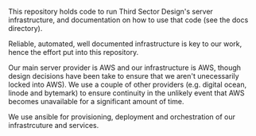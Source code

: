 This repository holds code to run Third Sector Design's server infrastructure, and documentation on how to use that code (see the docs directory).

Reliable, automated, well documented infrastructure is key to our work, hence the effort put into this repository.

Our main server provider is AWS and our infrastructure is AWS, though design decisions have been take to ensure that we aren't unecessarily locked into AWS). We use a couple of other providers (e.g. digital ocean, linode and bytemark) to ensure continuity in the unlikely event that AWS becomes unavailable for a significant amount of time.

We use ansible for provisioning, deployment and orchestration of our infrastrcuture and services.
